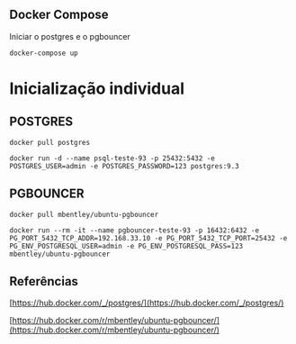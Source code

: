 ## Docker Compose
    
Iniciar o postgres e o pgbouncer    
    
    docker-compose up

# Inicialização individual
## POSTGRES

    docker pull postgres

    docker run -d --name psql-teste-93 -p 25432:5432 -e POSTGRES_USER=admin -e POSTGRES_PASSWORD=123 postgres:9.3

## PGBOUNCER
    
    docker pull mbentley/ubuntu-pgbouncer
        
    docker run --rm -it --name pgbouncer-teste-93 -p 16432:6432 -e PG_PORT_5432_TCP_ADDR=192.168.33.10 -e PG_PORT_5432_TCP_PORT=25432 -e PG_ENV_POSTGRESQL_USER=admin -e PG_ENV_POSTGRESQL_PASS=123 mbentley/ubuntu-pgbouncer
    
## Referências 
[https://hub.docker.com/_/postgres/](https://hub.docker.com/_/postgres/)

[https://hub.docker.com/r/mbentley/ubuntu-pgbouncer/](https://hub.docker.com/r/mbentley/ubuntu-pgbouncer/)    
